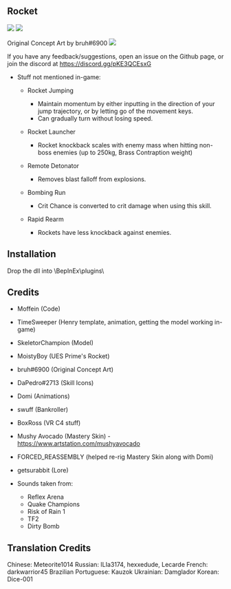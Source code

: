 ## Rocket

[![](https://i.imgur.com/W3dQUcH.jpg)]()
[![](https://i.imgur.com/3Q0wCWP.png)]()
	
Original Concept Art by bruh#6900
[![](https://i.imgur.com/P2GpdDk.png)]()

If you have any feedback/suggestions, open an issue on the Github page, or join the discord at https://discord.gg/pKE3QCEsxG

- Stuff not mentioned in-game:
	- Rocket Jumping
		- Maintain momentum by either inputting in the direction of your jump trajectory, or by letting go of the movement keys.
		- Can gradually turn without losing speed.
		
	- Rocket Launcher
		- Rocket knockback scales with enemy mass when hitting non-boss enemies (up to 250kg, Brass Contraption weight)

	- Remote Detonator
		- Removes blast falloff from explosions.
		
	- Bombing Run
		- Crit Chance is converted to crit damage when using this skill.
		
	- Rapid Rearm
		- Rockets have less knockback against enemies.

## Installation
Drop the dll into \BepInEx\plugins\

## Credits

- Moffein (Code)
- TimeSweeper (Henry template, animation, getting the model working in-game)
- SkeletorChampion (Model)
- MoistyBoy (UES Prime's Rocket)
- bruh#6900 (Original Concept Art)
- DaPedro#2713 (Skill Icons)
- Domi (Animations)
- swuff (Bankroller)
- BoxRoss (VR C4 stuff)
- Mushy Avocado (Mastery Skin) - https://www.artstation.com/mushyavocado
- FORCED_REASSEMBLY (helped re-rig Mastery Skin along with Domi)
- getsurabbit (Lore)

- Sounds taken from:
	- Reflex Arena
	- Quake Champions
	- Risk of Rain 1
	- TF2
	- Dirty Bomb
	
## Translation Credits

Chinese: Meteorite1014
Russian: ILIa3174, hexxedude, Lecarde
French: darkwarrior45
Brazilian Portuguese: Kauzok
Ukrainian: Damglador
Korean: Dice-001